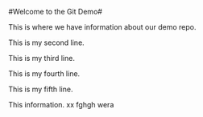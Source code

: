 #Welcome to the Git Demo#

This is where we have information about our demo repo.

This is my second line.

This is my third line.

This is my fourth line.

This is my fifth line.

This information.
xx
fghgh
wera